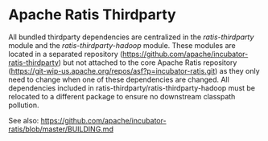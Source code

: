 <!--
  Licensed under the Apache License, Version 2.0 (the "License");
  you may not use this file except in compliance with the License.
  You may obtain a copy of the License at

   http://www.apache.org/licenses/LICENSE-2.0

  Unless required by applicable law or agreed to in writing, software
  distributed under the License is distributed on an "AS IS" BASIS,
  WITHOUT WARRANTIES OR CONDITIONS OF ANY KIND, either express or implied.
  See the License for the specific language governing permissions and
  limitations under the License. See accompanying LICENSE file.
-->

# Apache Ratis Thirdparty

All bundled thirdparty dependencies are centralized in the *ratis-thirdparty* module
and the *ratis-thirdparty-hadoop* module.
These modules are located in a separated repository (https://github.com/apache/incubator-ratis-thirdparty)
but not attached to the core Apache Ratis repository (https://git-wip-us.apache.org/repos/asf?p=incubator-ratis.git)
as they only need to change when one of these dependencies are changed.
All dependencies included in ratis-thirdparty/ratis-thirdparty-hadoop
must be relocated to a different package to ensure no downstream classpath pollution.

See also: https://github.com/apache/incubator-ratis/blob/master/BUILDING.md